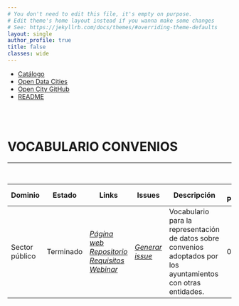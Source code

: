 ```yaml
---
# You don't need to edit this file, it's empty on purpose.
# Edit theme's home layout instead if you wanna make some changes
# See: https://jekyllrb.com/docs/themes/#overriding-theme-defaults
layout: single
author_profile: true 
title: false
classes: wide
---
```

<head>
<link href="stylesheet.css" rel="stylesheet"/>
  
  <nav class="style-4">
<ul class="menu-4">
	<li class="current"><a href="https://fempcatalogo.github.io/FEMPTFG/" data-hover="Catálogo">Catálogo</a></li>
	<li class="left"><a href="http://vocab.linkeddata.es/datosabiertos/" data-hover="Open Data Cities">Open Data Cities</a></li>
	<li class="left"><a href="https://github.com/opencitydata/" data-hover="Open City GitHub">Open City GitHub</a></li>
	<li class="left"><a href="https://github.com/opencitydata/vocab-sector-publico-convenios/blob/master/README.md" data-hover="README">README</a></li>
</ul>
	</nav>
	<br><br>
  
</head>

<div id="bodyid">
<link href="stylesheet.css" rel="stylesheet"/>

<h1> VOCABULARIO CONVENIOS </h1>
</div>
  
---

&nbsp;
 

  
  
| Dominio|  Estado  |   Links   |   Issues   |   Descripción   |  Fecha Publicación |   Prefijo   | Formatos |   Liciencia | Idiomas   | 
| -------- | -------- | --------- | ---------- | --------------- | -------- | --------- | -------- | --------- | ---------- | 
| Sector público | Terminado | *[Página web](http://vocab.ciudadesabiertas.es/def/sector-publico/convenios/index-es.html)* *[Repositorio](https://github.com/CiudadesAbiertas/vocab-sector-publico-convenios)*  *[Requisitos](https://github.com/CiudadesAbiertas/vocab-sector-publico-convenios/blob/master/requirements/Requisitos-Convenios.xlsx)*  *[Webinar](https://youtu.be/OUXtbvs2vCU)* |  *[Generar issue](https://github.com/CiudadesAbiertas/vocab-sector-publico-convenios/issues)*   | Vocabulario para la representación de datos sobre convenios adoptados por los ayuntamientos con otras entidades. | 	02/10/20 | esconv | rdf+xml   html   turtle | CC-BY  | es   en   |
 
 
  

 
&nbsp;

